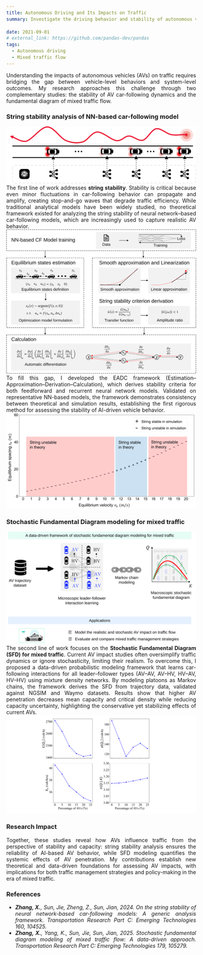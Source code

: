 ```yaml
---
title: Autonomous Driving and Its Impacts on Traffic
summary: Investigate the driving behavior and stability of autonomous vehicles. Not only explore how AVs operate individually but also how they influence traffic flow collectively.
 
date: 2021-09-01
# external_link: https://github.com/pandas-dev/pandas
tags:
  - Autonomous driving
  - Mixed traffic flow
---
```

<div align="justify">Understanding the impacts of autonomous vehicles (AVs) on traffic requires bridging the gap between vehicle-level behaviors and system-level outcomes. My research approaches this challenge through two complementary studies: the stability of AV car-following dynamics and the fundamental diagram of mixed traffic flow.</div>

<h3> String stability analysis of NN-based car-following model</h3>
<img src="stability.svg" alt="String stability analysis of NN-based car-following model">
<div align="justify">The first line of work addresses <b>string stability</b>. Stability is critical because even minor fluctuations in car-following behavior can propagate and amplify, creating stop-and-go waves that degrade traffic efficiency. While traditional analytical models have been widely studied, no theoretical framework existed for analyzing the string stability of neural network–based car-following models, which are increasingly used to capture realistic AV behavior.<br>
<img src="EADC.svg" alt="Overall framework">
To fill this gap, I developed the EADC framework (Estimation–Approximation–Derivation–Calculation), which derives stability criteria for both feedforward and recurrent neural network models. Validated on representative NN-based models, the framework demonstrates consistency between theoretical and simulation results, establishing the first rigorous method for assessing the stability of AI-driven vehicle behavior.</div>
<img src="stability_MLP.svg" alt="Results of Mo-MLP">


<h3> Stochastic Fundamental Diagram modeling for mixed traffic</h3>
<img src="Mixed_SFD.svg" alt="A data-driven framework for stochastic fundamental diagram modeling of mixed traffic">
<div align="justify">The second line of work focuses on the <b>Stochastic Fundamental Diagram (SFD) for mixed traffic</b>. Current AV impact studies often oversimplify traffic dynamics or ignore stochasticity, limiting their realism. To overcome this, I proposed a data-driven probabilistic modeling framework that learns car-following interactions for all leader–follower types (AV–AV, AV–HV, HV–AV, HV–HV) using mixture density networks. By modeling platoons as Markov chains, the framework derives the SFD from trajectory data, validated against NGSIM and Waymo datasets. Results show that higher AV penetration decreases mean capacity and critical density while reducing capacity uncertainty, highlighting the conservative yet stabilizing effects of current AVs.</div>
<img src="Waymo_SFD_metric.svg" alt="The SFD of mixed traffic using Waymo dataset">

<h3> Research Impact</h3>
<div align="justify">Together, these studies reveal how AVs influence traffic from the perspective of stability and capacity: string stability analysis ensures the reliability of AI-based AV behavior, while SFD modeling quantifies the systemic effects of AV penetration. My contributions establish new theoretical and data-driven foundations for assessing AV impacts, with implications for both traffic management strategies and policy-making in the era of mixed traffic.</div>

<h3> References</h3>
<div align="justify">
<cite> 
<ul>
<li><b>Zhang, X.</b>, Sun, Jie, Zheng, Z., Sun, Jian, 2024. On the string stability of neural network-based car-following models: A generic analysis framework. Transportation Research Part C: Emerging Technologies 160, 104525.</li> 
<li><b>Zhang, X.</b>, Yang, K., Sun, Jie, Sun, Jian, 2025. Stochastic fundamental diagram modeling of mixed traffic flow: A data-driven approach. Transportation Research Part C: Emerging Technologies 179, 105279.</li>
</ul>
</cite>
</div>
<!-- Flexible and powerful data analysis / manipulation library for Python, providing labeled data structures. -->

<!--more-->
